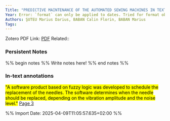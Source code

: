 ```yaml
---
Title: "PREDICTIVE MAINTENANCE OF THE AUTOMATED SEWING MACHINES IN TEXTILE INDUSTRY" 
Year: Error: `format` can only be applied to dates. Tried for format object 
Authors: ŞUTEU Marius Darius, BABAN Calin Florin, BABAN Marius 
Tags: 
---
```

Zotero PDF Link: [PDF](zotero://select/library/items/2NDHI93E) 
Related::  

### Persistent Notes 
%% begin notes %% 
Write notes here! 
 %% end notes %% 

### In-text annotations 

 <mark class="hltr-yellow">"A software product based on fuzzy logic was developed to schedule the replacement of the needles. The software determines when the needle should be replaced, depending on the vibration amplitude and the noise level."</mark> [Page 3](zotero://open-pdf/library/items/2NDHI93E?page=3&annotation=IDEMETBP) 
 
 


%% Import Date: 2025-04-09T11:05:57.635+02:00 %%
